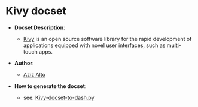 Kivy docset
===========

- __Docset Description__:
    - [Kivy](http://kivy.org/docs/) is an open source software library for the rapid development of applications equipped with novel user interfaces, such as multi-touch apps.

- __Author__:
    - [Aziz Alto](https://github.com/iamaziz)

- __How to generate the docset__:
	- see: [Kivy-docset-to-dash.py](https://gist.github.com/iamaziz/fbcdb3827ee519617676)
